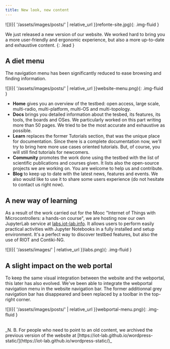 ```yaml
---
title: New look, new content
---
```

![]({{ '/assets/images/posts/' | relative_url }}refonte-site.jpg){: .img-fluid }

We just released a new version of our website. We worked hard to bring you a more user-friendly and ergonomic experience, but also a more up-to-date and exhaustive content.
{: .lead }

## A diet menu
The navigation menu has been significantly reduced to ease browsing and finding information.

![]({{ '/assets/images/posts/' | relative_url }}website-menu.png){: .img-fluid }

* **Home** gives you an overview of the testbed: open access, large scale, multi-radio, multi-platform, multi-OS and multi-topology.
* **Docs** brings you detailed information about the tesbed, its features, its tools, the boards and OSes. We particularly worked on this part writing more than 50 pages. We tried to be the most accurate and exhaustive as possible.
* **Learn** replaces the former Tutorials section, that was the unique place for documentation. Since there is a complete documentation now, we'll try to bring here more use cases oriented tutorials. But, of course, you will still find tutorials for newcomers.
* **Community** promotes the work done using the testbed with the list of scientific publications and courses given. It lists also the open-source projects we are working on. You are welcome to help us and contribute.
* **Blog** to keep up to date with the latest news, features and events. We also would like to use it to share some users experience (do not hesitate to contact us right now).

## A new way of learning
As a result of the work carried out for the Mooc "Internet of Things with Microcontrollers: a hands-on course", we are hosting now our own JupyterLab service at [labs.iot-lab.info](https://labs.iot-lab.info). It allows users to perform easily practical activities with Jupyter Notebooks in a fully installed and setup environment. It's a perfect way to discover testbed features, but also the use of RIOT and Contiki-NG.

![]({{ '/assets/images/' | relative_url }}labs.png){: .img-fluid }

## A slight impact on the web portal
To keep the same visual integration between the website and the webportal, this later has also evolved. We've been able to integrate the webportal navigation menu in the website navigation bar. The former additionnal grey navigation bar has disappeared and been replaced by a toolbar in the top-right corner.

![]({{ '/assets/images/posts/' | relative_url }}webportal-menu.png){: .img-fluid }

<!-- ![]({{ '/assets/images/posts/' | relative_url }}webportal-menu-new.png){: .img-fluid } -->

<br>
_N. B. For people who need to point to an old content, we archived the previous version of the website at [https://iot-lab.github.io/wordpress-static/](https://iot-lab.github.io/wordpress-static/)_
